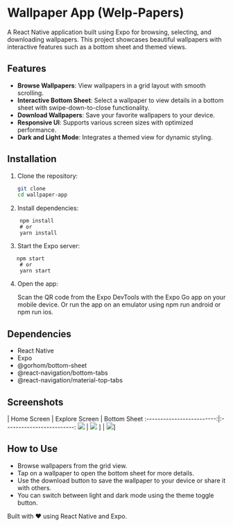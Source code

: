 # Wallpaper App (Welp-Papers)

A React Native application built using Expo for browsing, selecting, and downloading wallpapers. This project showcases beautiful wallpapers with interactive features such as a bottom sheet and themed views.

## Features

- **Browse Wallpapers**: View wallpapers in a grid layout with smooth scrolling.
- **Interactive Bottom Sheet**: Select a wallpaper to view details in a bottom sheet with swipe-down-to-close functionality.
- **Download Wallpapers**: Save your favorite wallpapers to your device.
- **Responsive UI**: Supports various screen sizes with optimized performance.
- **Dark and Light Mode**: Integrates a themed view for dynamic styling.

## Installation

1. Clone the repository:
   ```bash
   git clone 
   cd wallpaper-app
2. Install dependencies:
```
    npm install
    # or
    yarn install
```    
3. Start the Expo server:

```
   npm start
    # or
    yarn start
```
4. Open the app:

    Scan the QR code from the Expo DevTools with the Expo Go app on your mobile device.
    Or run the app on an emulator using npm run android or npm run ios.

## Dependencies
- React Native
- Expo
- @gorhom/bottom-sheet
- @react-navigation/bottom-tabs
- @react-navigation/material-top-tabs

## Screenshots
| Home Screen             |  Explore Screen |   Bottom Sheet
:-------------------------:|:-------------------------:
![](https://github.com/user-attachments/assets/d8943f54-e0ff-46b8-8116-63fbc4118269) | ![](https://github.com/user-attachments/assets/13793b42-bd04-4cf9-b6a5-dc717e0ea15b)
] | ![](https://github.com/user-attachments/assets/6a0acea6-0da9-4e3f-8cf8-b800a52fd9a2)]

## How to Use
- Browse wallpapers from the grid view.
- Tap on a wallpaper to open the bottom sheet for more details.
- Use the download button to save the wallpaper to your device or share it with others.
- You can switch between light and dark mode using the theme toggle button.


Built with ❤️ using React Native and Expo.

